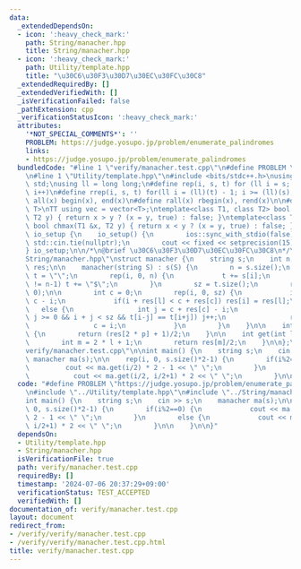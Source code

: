 ```yaml
---
data:
  _extendedDependsOn:
  - icon: ':heavy_check_mark:'
    path: String/manacher.hpp
    title: String/manacher.hpp
  - icon: ':heavy_check_mark:'
    path: Utility/template.hpp
    title: "\u30C6\u30F3\u30D7\u30EC\u30FC\u30C8"
  _extendedRequiredBy: []
  _extendedVerifiedWith: []
  _isVerificationFailed: false
  _pathExtension: cpp
  _verificationStatusIcon: ':heavy_check_mark:'
  attributes:
    '*NOT_SPECIAL_COMMENTS*': ''
    PROBLEM: https://judge.yosupo.jp/problem/enumerate_palindromes
    links:
    - https://judge.yosupo.jp/problem/enumerate_palindromes
  bundledCode: "#line 1 \"verify/manacher.test.cpp\"\n#define PROBLEM \"https://judge.yosupo.jp/problem/enumerate_palindromes\"\
    \n#line 1 \"Utility/template.hpp\"\n#include <bits/stdc++.h>\nusing namespace\
    \ std;\nusing ll = long long;\n#define rep(i, s, t) for (ll i = s; i < (ll)(t);\
    \ i++)\n#define rrep(i, s, t) for(ll i = (ll)(t) - 1; i >= (ll)(s); i--)\n#define\
    \ all(x) begin(x), end(x)\n#define rall(x) rbegin(x), rend(x)\n\n#define TT template<typename\
    \ T>\nTT using vec = vector<T>;\ntemplate<class T1, class T2> bool chmin(T1 &x,\
    \ T2 y) { return x > y ? (x = y, true) : false; }\ntemplate<class T1, class T2>\
    \ bool chmax(T1 &x, T2 y) { return x < y ? (x = y, true) : false; }\n\nstruct\
    \ io_setup {\n    io_setup() {\n        ios::sync_with_stdio(false);\n       \
    \ std::cin.tie(nullptr);\n        cout << fixed << setprecision(15);\n    }\n\
    } io_setup;\n\n/*\n@brief \u30C6\u30F3\u30D7\u30EC\u30FC\u30C8\n*/\n#line 1 \"\
    String/manacher.hpp\"\nstruct manacher {\n    string s;\n    int n, sz;\n    vec<int>\
    \ res;\n\n    manacher(string S) : s(S) {\n        n = s.size();\n        string\
    \ t = \"\";\n        rep(i, 0, n) {\n            t += s[i];\n            if(i\
    \ != n-1) t += \"$\";\n        }\n        sz = t.size();\n        res = vec<int>(sz,\
    \ 0);\n\n        int c = 0;\n        rep(i, 0, sz) {\n            int l = 2 *\
    \ c - i;\n            if(i + res[l] < c + res[c]) res[i] = res[l];\n         \
    \   else {\n                int j = c + res[c] - i;\n                while(i -\
    \ j >= 0 && i + j < sz && t[i-j] == t[i+j]) j++;\n                res[i] = j;\n\
    \                c = i;\n            }\n        }\n    }\n\n    int get(int p)\
    \ {\n        return (res[2 * p] + 1)/2;\n    }\n\n    int get(int l, int r) {\n\
    \        int m = 2 * l + 1;\n        return res[m]/2;\n    }\n\n};\n#line 4 \"\
    verify/manacher.test.cpp\"\n\nint main() {\n    string s;\n    cin >> s;\n   \
    \ manacher ma(s);\n\n    rep(i, 0, s.size()*2-1) {\n        if(i%2==0) {\n   \
    \         cout << ma.get(i/2) * 2 - 1 << \" \";\n        }\n        else {\n \
    \           cout << ma.get(i/2, i/2+1) * 2 << \" \";\n        }\n\n    }\n\n}\n"
  code: "#define PROBLEM \"https://judge.yosupo.jp/problem/enumerate_palindromes\"\
    \n#include \"../Utility/template.hpp\"\n#include \"../String/manacher.hpp\"\n\n\
    int main() {\n    string s;\n    cin >> s;\n    manacher ma(s);\n\n    rep(i,\
    \ 0, s.size()*2-1) {\n        if(i%2==0) {\n            cout << ma.get(i/2) *\
    \ 2 - 1 << \" \";\n        }\n        else {\n            cout << ma.get(i/2,\
    \ i/2+1) * 2 << \" \";\n        }\n\n    }\n\n}"
  dependsOn:
  - Utility/template.hpp
  - String/manacher.hpp
  isVerificationFile: true
  path: verify/manacher.test.cpp
  requiredBy: []
  timestamp: '2024-07-06 20:37:29+09:00'
  verificationStatus: TEST_ACCEPTED
  verifiedWith: []
documentation_of: verify/manacher.test.cpp
layout: document
redirect_from:
- /verify/verify/manacher.test.cpp
- /verify/verify/manacher.test.cpp.html
title: verify/manacher.test.cpp
---
```


